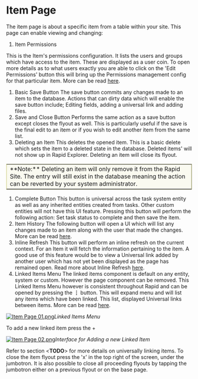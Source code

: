 # Item Page

The item page is about a specific item from a table within your site. This page can enable viewing and changing:

1. Item Permissions

This is the Item's permissions configuration. It lists the users and groups which have access to the item. These are displayed as a user coin. To open more details as to what users exactly you are able to click on the 'Edit Permissions' button this will bring up the Permissions management config for that particular item. More can be read [here](https://docs.rapidplatform.com/books/explorer/page/item-level-permissions "Item-Level Permissions").

1. Basic Save Button The save button commits any changes made to an item to the database. Actions that can dirty data which will enable the save button include; Editing fields, adding a universal link and adding files.
2. Save and Close Button Performs the same action as a save button except closes the flyout as well. This is particularly useful if the save is the final edit to an item or if you wish to edit another item from the same list.
3. Deleting an Item This deletes the opened item. This is a basic delete which sets the item to a deleted state in the database. Deleted items' will not show up in Rapid Explorer. Deleting an item will close its flyout.

<table border="1" id="bkmrk-note%3A-deleting-an-it" style="width: 100%; border-collapse: collapse; border-color: #DDDDAA; background-color: #fafaf0;"><tbody><tr><td style="width: 100%;">**Note:** Deleting an item will only remove it from the Rapid Site. The entry will still exist in the database meaning the action can be reverted by your system administrator.</td></tr></tbody></table>

1. Complete Button This button is universal across the task system entity as well as any inherited entities created from tasks. Other custom entities will not have this UI feature. Pressing this button will perform the following action: Set task status to complete and then save the item.
2. Item History The following button will open a UI which will list any changes made to an item along with the user that made the changes. More can be read [here](https://docs.rapidplatform.com/books/rapid-overview "RAPID Overview").
3. Inline Refresh This button will perform an inline refresh on the current context. For an Item it will fetch the information pertaining to the item. A good use of this feature would be to view a Universal link added by another user which has not yet been displayed as the page has remained open. Read more about Inline Refresh [here](https://docs.rapidplatform.com/books/rapid-overview).
4. Linked Items Menu The linked items component is default on any entity, system or custom. However the page component can be removed. This Linked Items Menu however is consistent throughout Rapid and can be opened by pressing the **⋮** button. This will expand menu and will list any items which have been linked. This list, displayed Universal links between items. More can be read [here](https://docs.rapidplatform.com/books/rapid-overview).

[![Item Page 01.png](https://docs.rapidplatform.com/uploads/images/gallery/2021-09/scaled-1680-/xs2ioRugTjpm7c8e-item-page-01.png)](https://docs.rapidplatform.com/uploads/images/gallery/2021-09/xs2ioRugTjpm7c8e-item-page-01.png)*Linked Items Menu*

To add a new linked item press the +

[![Item Page 02.png](https://docs.rapidplatform.com/uploads/images/gallery/2021-09/scaled-1680-/ctTWXOgqLOFzLuOI-item-page-02.png)](https://docs.rapidplatform.com/uploads/images/gallery/2021-09/ctTWXOgqLOFzLuOI-item-page-02.png)*Interface for Adding a new Linked Item*

Refer to section &lt;**TODO**&gt; for more details on universally linking items. To close the item flyout press the 'x' in the top right of the screen, under the jumbotron. It is also possible to close all proceeding flyouts by tapping the jumbotron either on a previous flyout or on the base page.